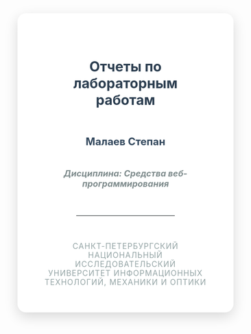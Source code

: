 <style>
    .title-page {
        text-align: center;
        background: white;
        padding: 60px;
        box-shadow: 0 10px 30px rgba(0,0,0,0.15);
        border-radius: 20px;
        display: flex;
        flex-direction: column;
        justify-content: center;
        align-items: center;
        box-sizing: border-box;
    }
    .hd1 {
        font-size: 32px;
        color: #2c3e50;
        font-weight: 700;
        margin-bottom: 30px;
    }
    .hd2 {
        font-size: 24px;
        color: #34495e;
        margin-bottom: 20px;
    }
    .hd3 {
        font-size: 20px;
        color: #7f8c8d;
        font-style: italic;
    }
    .university {
        font-size: 18px;
        color: #95a5a6;
        margin-top: 20px;
        text-transform: uppercase;
        letter-spacing: 1.2px;
    }
    hr {
        width: 60%;
        border: none;
        border-top: 2px solid #ecf0f1;
        margin: 40px auto;
    }
</style>

<div class="title-page">
    <h1 class="hd1">Отчеты по лабораторным работам</h1>
    <h2 class="hd2">Малаев Степан</h2>
    <h3 class="hd3">Дисциплина: Средства веб-программирования</h3>
    <hr>
    <div class="university">Санкт-Петербургский национальный исследовательский университет информационных технологий, механики и оптики</div>
</div>